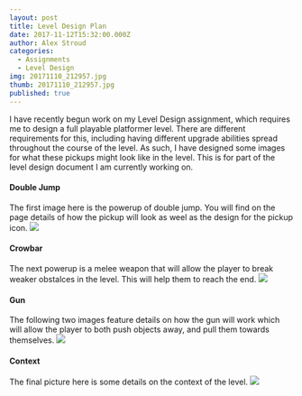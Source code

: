 ```yaml
---
layout: post
title: Level Design Plan
date: 2017-11-12T15:32:00.000Z
author: Alex Stroud
categories:
  - Assignments
  - Level Design
img: 20171110_212957.jpg
thumb: 20171110_212957.jpg
published: true
---
```


I have recently begun work on my Level Design assignment, which requires me to design a full playable platformer level. There are different requirements for this, including having different upgrade abilities spread throughout the course of the level. As such, I have designed some images for what these pickups might look like in the level. This is for part of the level design document I am currently working on.
#### Double Jump
The first image here is the powerup of double jump. You will find on the page details of how the pickup will look as weel as the design for the pickup icon.
<img src ="https://github.com/Stroudie2/Stroudie2.github.io/blog/master/assets/img/blog/20171110_212957.jpg">

#### Crowbar
The next powerup is a melee weapon that will allow the player to break weaker obstalces in the level. This will help them to reach the end.
<img src ="https://github.com/Stroudie2/Stroudie2.github.io/blog/master/assets/img/blog/20171110_213018.jpg">

#### Gun
The following two images feature details on how the gun will work which will allow the player to both push objects away, and pull them towards themselves.
<img src ="https://github.com/Stroudie2/Stroudie2.github.io/blog/master/assets/img/blog/20171110_213037.jpg">

#### Context
The final picture here is some details on the context of the level.
<img src ="https://github.com/Stroudie2/Stroudie2.github.io/blog/master/assets/img/blog/20171112_153307.jpg">
